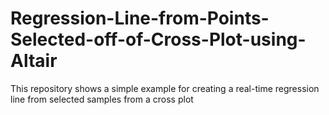 # Regression-Line-from-Points-Selected-off-of-Cross-Plot-using-Altair
This repository shows a simple example for creating a real-time regression line from selected samples from a cross plot 
